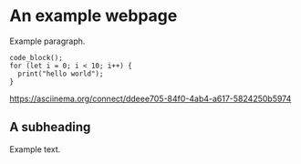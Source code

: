 # An example webpage

Example paragraph.

```
code_block();
for (let i = 0; i < 10; i++) {
  print("hello world");
}
```

 https://asciinema.org/connect/ddeee705-84f0-4ab4-a617-5824250b5974

## A subheading

Example text.
